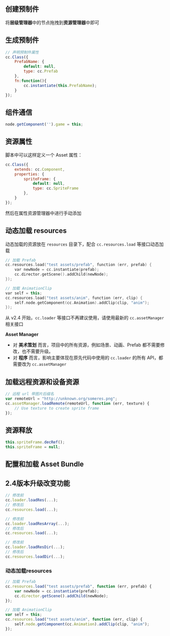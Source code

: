 ## 创建预制件

将**层级管理器**中的节点拖拽到**资源管理器**中即可

## 生成预制件

```js
// 声明预制件属性
cc.Class({
    PrefabName: {
        default: null,
        type: cc.Prefab
    },
    fn:function(){
        cc.instantiate(this.PrefabName);   
    }
});
```

## 组件通信

```js
node.getComponent('').game = this;
```

## 资源属性

脚本中可以这样定义一个 Asset 属性：

```js
cc.Class({
    extends: cc.Component,
    properties: {
        spriteFrame: {
            default: null,
            type: cc.SpriteFrame
        },
    }
});
```

然后在属性资源管理器中进行手动添加

## 动态加载 resources

动态加载的资源放在 `resources` 目录下，配合 `cc.resources.load` 等接口动态加载

```cpp
// 加载 Prefab
cc.resources.load("test assets/prefab", function (err, prefab) {
    var newNode = cc.instantiate(prefab);
    cc.director.getScene().addChild(newNode);
});

// 加载 AnimationClip
var self = this;
cc.resources.load("test assets/anim", function (err, clip) {
    self.node.getComponent(cc.Animation).addClip(clip, "anim");
});
```

从 v2.4 开始，`cc.loader` 等接口不再建议使用，请使用最新的 `cc.assetManager` 相关接口

**Asset Manager**

- 对 **美术策划** 而言，项目中的所有资源，例如场景、动画、Prefab 都不需要修改，也不需要升级。
- 对 **程序** 而言，影响主要体现在原先代码中使用的 `cc.loader` 的所有 API，都需要改为 `cc.assetManager` 

## 加载远程资源和设备资源

```javascript
// 远程 url 带图片后缀名
var remoteUrl = "http://unknown.org/someres.png";
cc.assetManager.loadRemote(remoteUrl, function (err, texture) {
    // Use texture to create sprite frame
});
```

## 资源释放

```js
this.spriteFrame.decRef();
this.spriteFrame = null;
```

## 配置和加载 Asset Bundle



## 2.4版本升级改变功能

```js
// 修改前
cc.loader.loadRes(...);
// 修改后
cc.resources.load(...);

// 修改前
cc.loader.loadResArray(...);
// 修改后
cc.resources.load(...);

// 修改前
cc.loader.loadResDir(...);
// 修改后
cc.resources.loadDir(...);
```

### 动态加载resources

```javascript
// 加载 Prefab
cc.resources.load("test assets/prefab", function (err, prefab) {
    var newNode = cc.instantiate(prefab);
    cc.director.getScene().addChild(newNode);
});

// 加载 AnimationClip
var self = this;
cc.resources.load("test assets/anim", function (err, clip) {
    self.node.getComponent(cc.Animation).addClip(clip, "anim");
});
```

##



